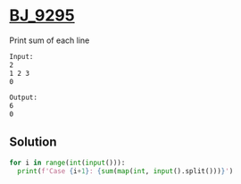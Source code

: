 # [BJ_9295](https://acmicpc.net/problem/9295)

Print sum of each line

```txt
Input:
2
1 2 3
0

Output:
6
0
```

## Solution

```py
for i in range(int(input())):
  print(f'Case {i+1}: {sum(map(int, input().split()))}')
```

